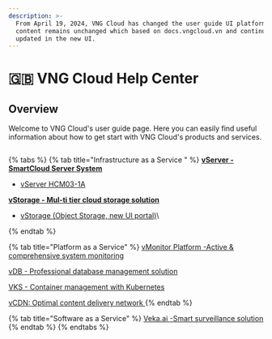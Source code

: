 ```yaml
---
description: >-
  From April 19, 2024, VNG Cloud has changed the user guide UI platform. The
  content remains unchanged which based on docs.vngcloud.vn and continues to be
  updated in the new UI.
---
```


# 🇬🇧 VNG Cloud Help Center

## Overview

Welcome to VNG Cloud's user guide page. Here you can easily find useful information about how to get start with VNG Cloud's products and services.

<figure><img src="../.gitbook/assets/315615519_2319394748222909_5836880168315857009_n.jpg" alt=""><figcaption></figcaption></figure>



{% tabs %}
{% tab title="Infrastructure as a Service " %}
[**vServer - SmartCloud Server System**](vserver/)

* [vServer HCM03-1A](vserver/)

[**vStorage - Mul-ti tier cloud storage solution**](vstorage/vstorage-hcm03/)

* [vStorage (Object Storage, new UI portal)](vstorage/vstorage-hcm03/)\

{% endtab %}

{% tab title="Platform as a Service" %}
[vMonitor Platform -Active & comprehensive system monitoring](broken-reference)

[vDB - Professional database management solution](vdb/)

[VKS - Container management with Kubernetes](vks/)

[vCDN: Optimal content delivery network ](vcdn/)
{% endtab %}

{% tab title="Software as a Service" %}
[Veka.ai -Smart surveillance solution](vcloudcam.md)
{% endtab %}
{% endtabs %}

